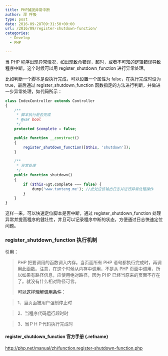 ```yaml
---
title: PHP捕捉异常中断
author: 深 呼吸
type: post
date: 2016-09-28T09:31:50+00:00
url: /2016/09/register-shutdown-function/
categories:
  - Develop
  - PHP

---
```

当 PHP 程序出现异常情况，如出现致命错误，超时，或者不可知的逻辑错误导致程序中断，这个时候可以用 register\_shutdown\_function 进行异常处理。

<!--more-->

比如判断一个脚本是否执行完成，可以设置一个属性为 false，在执行完成时设为 true，最后通过 register\_shutdown\_function 函数指定的方法进行判断，并做进一步异常处理，如代码所示：

```php
class IndexController extends Controller
{
    /**
     * 脚本执行是否完成
     * @var bool
     */
    protected $complete = false;

    public function __construct()
    {
        register_shutdown_function([$this, 'shutdown']);
    }

    /**
     * 异常处理
     */
    public function shutdown()
    {
        if ($this-&gt;complete === false) {
            dump('www.tanteng.me'); //此处应该输出日志并进行异常处理操作
        }
    }
}
```

这样一来，可以快速定位脚本是否中断，通过 register\_shutdown\_function 处理异常并提高程序的健壮性，并且可以记录程序中断的状态，方便通过日志快速定位问题。

### register\_shutdown\_function 执行机制

引用：

> PHP 把要调用的函数调入内存。当页面所有 PHP 语句都执行完成时，再调用此函数。注意，在这个时候从内存中调用，不是从 PHP 页面中调用，所以如果有路径信息，应使用绝对路径，因为 PHP 已经当原来的页面不存在了。就没有什么相对路径可言。
> 
> **可以这样理解调用条件：**
  
> 1、当页面被用户强制停止时
  
> 2、当程序代码运行超时时
  
> 3、当ＰＨＰ代码执行完成时

#### register\_shutdown\_function 官方手册 {.refname}

<a href="http://php.net/manual/zh/function.register-shutdown-function.php" target="_blank" rel="nofollow">http://php.net/manual/zh/function.register-shutdown-function.php</a>